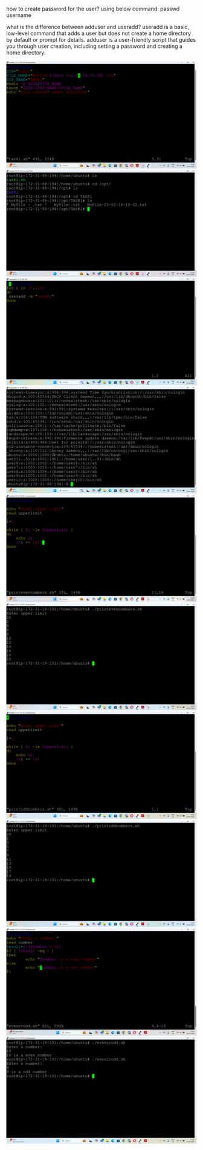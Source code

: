 how to create password for the user?
using below command:
passwd username

what is the difference between adduser and useradd?
useradd is a basic, low-level command that adds a user but does not create a home directory by default or prompt for details.
adduser is a user-friendly script that guides you through user creation, including setting a password and creating a home directory.

![](images/task1code.png)
![](images/task1output.png)
![](images/create%20users%20code.png)
![](images/output%20create%20users.png)
![](images/code%20for%20printing%20even%20numbers.png)
![](images/output%20even%20numbers%20print.png)
![](images/code%20for%20odd%20numbers.png)
![](images/output%20print%20odd%20numbers.png)
![](images/print%20even%20or%20odd%20number.png)
![](images/output%20of%20even%20or%20odd%20number.png)
